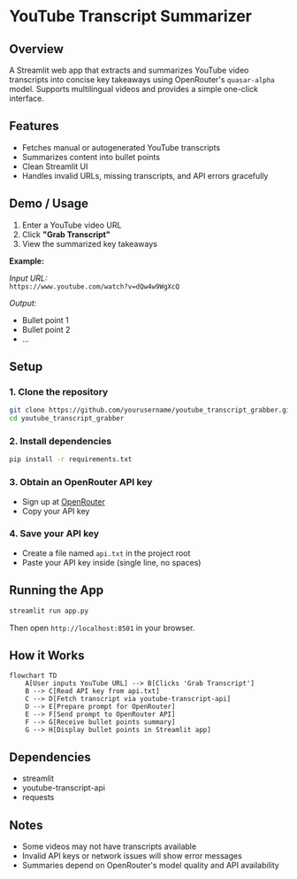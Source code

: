 # YouTube Transcript Summarizer

## Overview
A Streamlit web app that extracts and summarizes YouTube video transcripts into concise key takeaways using OpenRouter's `quasar-alpha` model. Supports multilingual videos and provides a simple one-click interface.

## Features
- Fetches manual or autogenerated YouTube transcripts
- Summarizes content into bullet points
- Clean Streamlit UI
- Handles invalid URLs, missing transcripts, and API errors gracefully

## Demo / Usage
1. Enter a YouTube video URL
2. Click **"Grab Transcript"**
3. View the summarized key takeaways

**Example:**

_Input URL:_  
`https://www.youtube.com/watch?v=dQw4w9WgXcQ`

_Output:_  
- Bullet point 1  
- Bullet point 2  
- ...

## Setup

### 1. Clone the repository
```bash
git clone https://github.com/yourusername/youtube_transcript_grabber.git
cd youtube_transcript_grabber
```

### 2. Install dependencies
```bash
pip install -r requirements.txt
```

### 3. Obtain an OpenRouter API key
- Sign up at [OpenRouter](https://openrouter.ai/)
- Copy your API key

### 4. Save your API key
- Create a file named `api.txt` in the project root
- Paste your API key inside (single line, no spaces)

## Running the App
```bash
streamlit run app.py
```
Then open `http://localhost:8501` in your browser.

## How it Works

```mermaid
flowchart TD
    A[User inputs YouTube URL] --> B[Clicks 'Grab Transcript']
    B --> C[Read API key from api.txt]
    C --> D[Fetch transcript via youtube-transcript-api]
    D --> E[Prepare prompt for OpenRouter]
    E --> F[Send prompt to OpenRouter API]
    F --> G[Receive bullet points summary]
    G --> H[Display bullet points in Streamlit app]
```

## Dependencies
- streamlit
- youtube-transcript-api
- requests

## Notes
- Some videos may not have transcripts available
- Invalid API keys or network issues will show error messages
- Summaries depend on OpenRouter's model quality and API availability